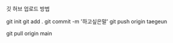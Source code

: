 깃 허브 업로드 방법

git init
git add .
git commit -m '하고싶은말'
git push origin taegeun

git pull origin main
